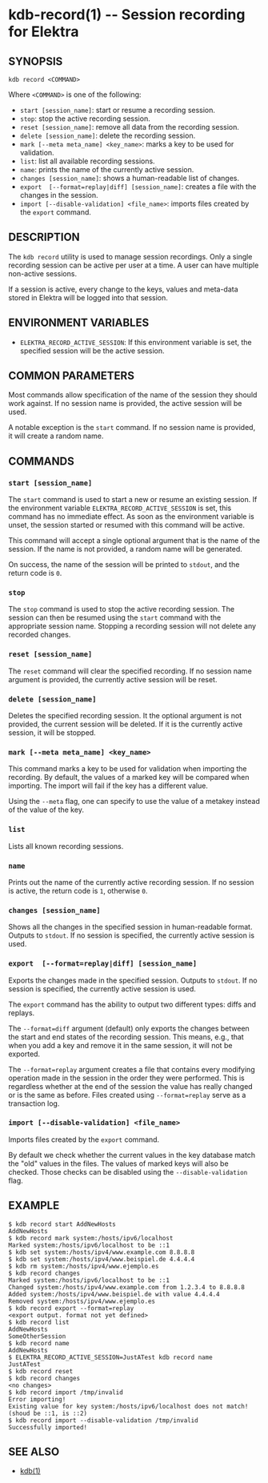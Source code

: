 # kdb-record(1) -- Session recording for Elektra

## SYNOPSIS

`kdb record <COMMAND>`

Where `<COMMAND>` is one of the following:

- `start [session_name]`: start or resume a recording session.
- `stop`: stop the active recording session.
- `reset [session_name]`: remove all data from the recording session.
- `delete [session_name]`: delete the recording session.
- `mark [--meta meta_name] <key_name>`: marks a key to be used for validation.
- `list`: list all available recording sessions.
- `name`: prints the name of the currently active session.
- `changes [session_name]`: shows a human-readable list of changes.
- `export  [--format=replay|diff] [session_name]`: creates a file with the changes in the session.
- `import [--disable-validation] <file_name>`: imports files created by the `export` command.

## DESCRIPTION

The `kdb record` utility is used to manage session recordings.
Only a single recording session can be active per user at a time.
A user can have multiple non-active sessions.

If a session is active, every change to the keys, values and meta-data stored in Elektra will be logged into that session.

## ENVIRONMENT VARIABLES

- `ELEKTRA_RECORD_ACTIVE_SESSION`: If this environment variable is set, the specified session will be the active session.

## COMMON PARAMETERS

Most commands allow specification of the name of the session they should work against.
If no session name is provided, the active session will be used.

A notable exception is the `start` command.
If no session name is provided, it will create a random name.

## COMMANDS

### `start [session_name]`
The `start` command is used to start a new or resume an existing session.
If the environment variable `ELEKTRA_RECORD_ACTIVE_SESSION` is set, this command has no immediate effect.
As soon as the environment variable is unset, the session started or resumed with this command will be active.

This command will accept a single optional argument that is the name of the session.
If the name is not provided, a random name will be generated.

On success, the name of the session will be printed to `stdout`, and the return code is `0`.

### `stop`
The `stop` command is used to stop the active recording session.
The session can then be resumed using the `start` command with the appropriate session name.
Stopping a recording session will not delete any recorded changes.

### `reset [session_name]`
The `reset` command will clear the specified recording.
If no session name argument is provided, the currently active session will be reset.

### `delete [session_name]`
Deletes the specified recording session.
It the optional argument is not provided, the current session will be deleted.
If it is the currently active session, it will be stopped.

### `mark [--meta meta_name] <key_name>`
This command marks a key to be used for validation when importing the recording.
By default, the values of a marked key will be compared when importing.
The import will fail if the key has a different value.

Using the `--meta` flag, one can specify to use the value of a metakey instead of the value of the key.

### `list`
Lists all known recording sessions.

### `name`
Prints out the name of the currently active recording session.
If no session is active, the return code is `1`, otherwise `0`.

### `changes [session_name]`
Shows all the changes in the specified session in human-readable format.
Outputs to `stdout`.
If no session is specified, the currently active session is used.

### `export  [--format=replay|diff] [session_name]`
Exports the changes made in the specified session.
Outputs to `stdout`.
If no session is specified, the currently active session is used.

The `export` command has the ability to output two different types: diffs and replays.

The `--format=diff` argument (default) only exports the changes between the start and end states of the recording session.
This means, e.g., that when you add a key and remove it in the same session, it will not be exported.

The `--format=replay` argument creates a file that contains every modifying operation made in the session in the order they were performed.
This is regardless whether at the end of the session the value has really changed or is the same as before.
Files created using `--format=replay` serve as a transaction log.


### `import [--disable-validation] <file_name>`
Imports files created by the `export` command.

By default we check whether the current values in the key database match the "old" values in the files.
The values of marked keys will also be checked.
Those checks can be disabled using the `--disable-validation` flag.


## EXAMPLE

```
$ kdb record start AddNewHosts
AddNewHosts
$ kdb record mark system:/hosts/ipv6/localhost
Marked system:/hosts/ipv6/localhost to be ::1
$ kdb set system:/hosts/ipv4/www.example.com 8.8.8.8
$ kdb set system:/hosts/ipv4/www.beispiel.de 4.4.4.4
$ kdb rm system:/hosts/ipv4/www.ejemplo.es
$ kdb record changes
Marked system:/hosts/ipv6/localhost to be ::1
Changed system:/hosts/ipv4/www.example.com from 1.2.3.4 to 8.8.8.8
Added system:/hosts/ipv4/www.beispiel.de with value 4.4.4.4
Removed system:/hosts/ipv4/www.ejemplo.es
$ kdb record export --format=replay
<export output. format not yet defined>
$ kdb record list
AddNewHosts
SomeOtherSession
$ kdb record name
AddNewHosts
$ ELEKTRA_RECORD_ACTIVE_SESSION=JustATest kdb record name
JustATest
$ kdb record reset
$ kdb record changes
<no changes>
$ kdb record import /tmp/invalid
Error importing! 
Existing value for key system:/hosts/ipv6/localhost does not match! (shoud be ::1, is ::2)
$ kdb record import --disable-validation /tmp/invalid
Successfully imported!
```

## SEE ALSO

- [kdb(1)](kdb.md) 
